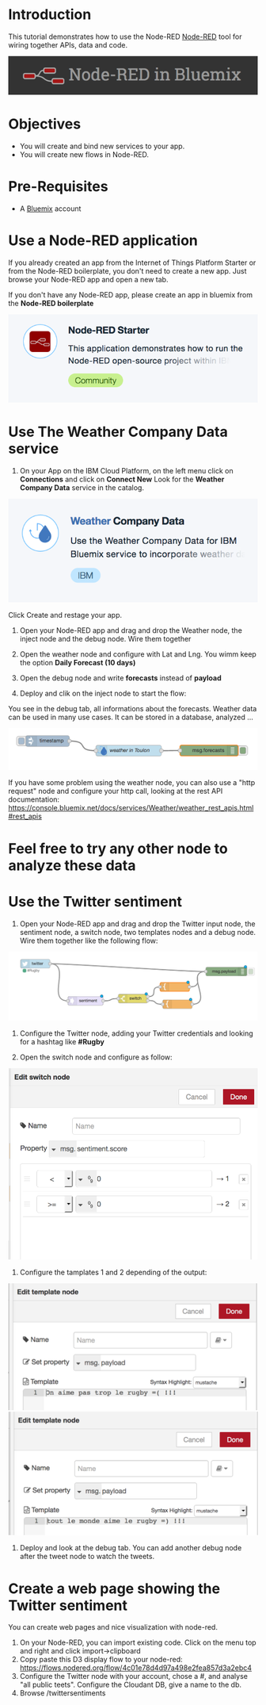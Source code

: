 
# Introduction

This tutorial demonstrates how to use the Node-RED [Node-RED](http://www.nodered.org) tool for wiring together APIs, data and code.

  ![NodeRED](./images/nodered.png)


# Objectives
* You will create and bind new services to your app.
* You will create new flows in Node-RED.


# Pre-Requisites
* A [Bluemix](http://www.bluemix.net) account



# Use a Node-RED application

If you already created an app from the Internet of Things Platform Starter or from the Node-RED boilerplate, you don't need to create a new app. Just browse your Node-RED app and open a new tab.

If you don't have any Node-RED app, please create an app in bluemix from the **Node-RED boilerplate**

  ![](./images/nodered-boilerplate.png)

# Use The Weather Company Data service

1. On your App on the IBM Cloud Platform, on the left menu click on **Connections** and click on **Connect New**
Look for the **Weather Company Data** service in the catalog. 

  ![](./images/weather.png)

Click Create and restage your app.

1. Open your Node-RED app and drag and drop the Weather node, the inject node and the debug node. Wire them together

1. Open the weather node and configure with Lat and Lng. You wimm keep the option **Daily Forecast (10 days)**

1. Open the debug node and write **forecasts** instead of **payload**

1. Deploy and clik on the inject node to start the flow:

You see in the debug tab, all informations about the forecasts. Weather data can be used in many use cases.
It can be stored in a database, analyzed ...

  ![](./images/weather-flow.png)

If you have some problem using the weather node, you can also use a "http request" node and configure your http call, looking at the rest API documentation: https://console.bluemix.net/docs/services/Weather/weather_rest_apis.html#rest_apis


# Feel free to try any other node to analyze these data

# Use the Twitter sentiment

1. Open your Node-RED app and drag and drop the Twitter input node, the sentiment node, a switch node, two templates nodes and a debug node. Wire them together like the following flow:

  ![](./images/sentiment.png)

1. Configure the Twitter node, adding your Twitter credentials and looking for a hashtag like **#Rugby**

1. Open the switch node and configure as follow:

  ![](./images/switch.png)

1. Configure the tamplates 1 and 2 depending of the output:

  ![](./images/template1.png)
  ![](./images/template2.png)

1. Deploy and look at the debug tab. You can add another debug node after the tweet node to watch the tweets.

# Create a web page showing the Twitter sentiment

You can create web pages and nice visualization with node-red.

1. On your Node-RED, you can import existing code. Click on the menu top and right and click import->clipboard
2. Copy paste this D3 display flow to your node-red: https://flows.nodered.org/flow/4c01e78d4d97a498e2fea857d3a2ebc4
3. Configure the Twitter node with your account, chose a #, and analyse "all public teets". Configure the Cloudant DB, give a name to the db.
4. Browse <yourappurl>/twittersentiments
